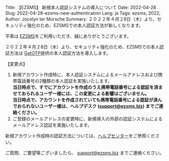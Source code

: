 Title: 【EZSMS】 新規本人認証システムの導入について
Date: 2022-04-28
Slug: 2022-04-28-ezsms-new-authentication
Lang: ja
Tags: ezsms; 2022;
Author: Jocelyn ter Morsche
Summary: ２０２２年４月２8日（木）より、セキュリティ強化のため、EZSMSでの本人認証方法が新しくなります。

平素は [EZSMS](https://www.ezsms.biz/)をご利用いただき、誠にありがとうございます。

２０２２年４月２8日（木）より、セキュリティ強化のため、EZSMSでの本人認証方法は [GetOTP](https://otp.dev/ja)提供の本人認証方法を導入します。

【変更点】
1. 新規アカウント作成時に、本人認証システムによるメールアドレスおよび携帯電話番号の2種類の本人認証を実施いたします。<br>
  **当日時点で、すでにアカウントを作成のうえ携帯電話番号による認証を済ませておられるユーザー様には、この変更による影響はございません。** <br>
  **当日時点で、アカウントを作成されていても携帯電話番号による認証が済んでおられないユーザー様は、ヘルプデスク (support@ezsms.biz) までご連絡ください。** <br>
2. ご登録のメールアドレスの変更時に、新規導入の外部の認証システムによるメールアドレス認証を実施いたします。

新規アカウント作成時の認証方法については、[ヘルプセンター](https://help.xoxzo.com/ja/ezsms-sms-delivery-service/articles/mobile-number-authentication-2022/)をご参照ください。

ご質問、ご要望等ございましたら、 support@ezsms.biz までご連絡ください。

